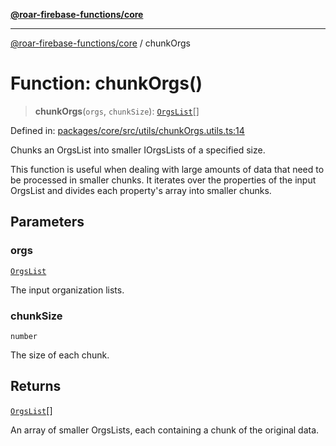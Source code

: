 [**@roar-firebase-functions/core**](../README.md)

***

[@roar-firebase-functions/core](../README.md) / chunkOrgs

# Function: chunkOrgs()

> **chunkOrgs**(`orgs`, `chunkSize`): [`OrgsList`](../interfaces/OrgsList.md)[]

Defined in: [packages/core/src/utils/chunkOrgs.utils.ts:14](https://github.com/yeatmanlab/roar-firebase-functions/blob/24ea7b8e0f05ba2fca7d62901c43f15726f15a89/packages/core/src/utils/chunkOrgs.utils.ts#L14)

Chunks an OrgsList into smaller IOrgsLists of a specified size.

This function is useful when dealing with large amounts of data that need to be processed in smaller chunks.
It iterates over the properties of the input OrgsList and divides each property's array into smaller chunks.

## Parameters

### orgs

[`OrgsList`](../interfaces/OrgsList.md)

The input organization lists.

### chunkSize

`number`

The size of each chunk.

## Returns

[`OrgsList`](../interfaces/OrgsList.md)[]

An array of smaller OrgsLists, each containing a chunk of the original data.
